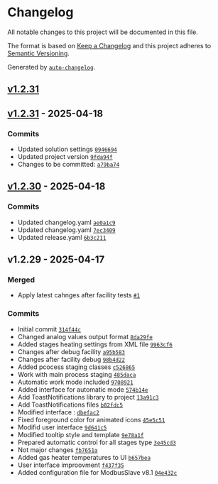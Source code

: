 # Changelog

All notable changes to this project will be documented in this file.

The format is based on [Keep a Changelog](https://keepachangelog.com/en/1.0.0/)
and this project adheres to [Semantic Versioning](https://semver.org/spec/v2.0.0.html).

Generated by [`auto-changelog`](https://github.com/CookPete/auto-changelog).

## [v1.2.31](https://github.com/JMatveichik/NTCC.NET/compare/v1.2.31...v1.2.31)

## [v1.2.31](https://github.com/JMatveichik/NTCC.NET/compare/v1.2.30...v1.2.31) - 2025-04-18

### Commits

- Updated solution settings [`0946694`](https://github.com/JMatveichik/NTCC.NET/commit/094669438a81301fd9b52dc33d1d7c562a581e15)
- Updated project version [`9fda94f`](https://github.com/JMatveichik/NTCC.NET/commit/9fda94f327a860a5e532bb11192a6ffcce46c55f)
- Changes to be committed: [`a79ba74`](https://github.com/JMatveichik/NTCC.NET/commit/a79ba74f626cfea2a88be76e09577e0c731984ee)

## [v1.2.30](https://github.com/JMatveichik/NTCC.NET/compare/v1.2.29...v1.2.30) - 2025-04-18

### Commits

- Updated changelog.yaml [`ae0a1c9`](https://github.com/JMatveichik/NTCC.NET/commit/ae0a1c97e5c3ce16f803a8af3cc075741515c4b3)
- Updated changelog.yaml [`7ec3409`](https://github.com/JMatveichik/NTCC.NET/commit/7ec34092aea191f0d4fb7c1bff09a1bb88846e70)
- Updated release.yaml [`6b3c211`](https://github.com/JMatveichik/NTCC.NET/commit/6b3c21167fd76ab32f02c5e82a1ef559ff573904)

## v1.2.29 - 2025-04-17

### Merged

- Apply latest cahnges after facility tests [`#1`](https://github.com/JMatveichik/NTCC.NET/pull/1)

### Commits

- Initial commit [`314f44c`](https://github.com/JMatveichik/NTCC.NET/commit/314f44c05babe2ccb929b140cea564f8c29fa2cc)
- Changed analog values output format [`8da29fe`](https://github.com/JMatveichik/NTCC.NET/commit/8da29fe44e26822790cfca9783833dd924d8ab58)
- Added stages heating settings from XML file [`9963cf6`](https://github.com/JMatveichik/NTCC.NET/commit/9963cf62fa2b33b0da50a3714c74cd28b5b9c906)
- Changes after debug facility [`a95b583`](https://github.com/JMatveichik/NTCC.NET/commit/a95b58370471968b18dd96e4f4e5c7f1b51403bd)
- Changes after facility debug [`98b4d22`](https://github.com/JMatveichik/NTCC.NET/commit/98b4d2251f2e93bdadde82cbf4bb0525281bf92c)
- Added pcocess staging classes [`c526865`](https://github.com/JMatveichik/NTCC.NET/commit/c52686575669fd5009d6aeacda11e5637a3e0c43)
- Work with main process staging [`485daca`](https://github.com/JMatveichik/NTCC.NET/commit/485daca077213184eb04b188a605f366ed46a024)
- Automatic work mode  included [`9708921`](https://github.com/JMatveichik/NTCC.NET/commit/9708921e64ec748322ce99877599d072f8e83edb)
- Added interface for automatic mode [`574b14e`](https://github.com/JMatveichik/NTCC.NET/commit/574b14e66df3cae11e612179ed40fb934cd77ea8)
- Add ToastNotifications library to project [`13a91c3`](https://github.com/JMatveichik/NTCC.NET/commit/13a91c3a28ab2233fe8fe2aa048c73f1c2645c39)
- Add ToastNotifications files [`b82fdc5`](https://github.com/JMatveichik/NTCC.NET/commit/b82fdc5f200cf3348e08d92144e8cdaae3c0447a)
- Modified interface : [`dbefac2`](https://github.com/JMatveichik/NTCC.NET/commit/dbefac2eee497da727a24fcab76713664b2afaf2)
- Fixed foreground color for animated icons [`45e5c51`](https://github.com/JMatveichik/NTCC.NET/commit/45e5c51da99e780dce8de2f0af782a8e03350d67)
- Modifid user interface [`9d641c5`](https://github.com/JMatveichik/NTCC.NET/commit/9d641c5360fba7f1f12633f05e60bd90592c6dbc)
- Modified tooltip style and template [`9e78a1f`](https://github.com/JMatveichik/NTCC.NET/commit/9e78a1fab7e39031e1a757887b0bac3771528aac)
- Prepared automatic control for all stages type [`3e45cd3`](https://github.com/JMatveichik/NTCC.NET/commit/3e45cd306ff318dab3f3a4cc2e0969e059f47628)
- Not major changes [`fb7651a`](https://github.com/JMatveichik/NTCC.NET/commit/fb7651af5ca864fc8e7e8e30b19904215fee29af)
- Added gas heater temperatures to UI [`b657bea`](https://github.com/JMatveichik/NTCC.NET/commit/b657beaf162e504b04060cfc3939088c69aca7b0)
- User interface improovment [`f437f35`](https://github.com/JMatveichik/NTCC.NET/commit/f437f35cfd8870aa7bc434da9fc6e0190d1e331a)
- Added configuration file for ModbusSlave v8.1 [`04e432c`](https://github.com/JMatveichik/NTCC.NET/commit/04e432c82b97559bd60363c806308368374b9f70)
